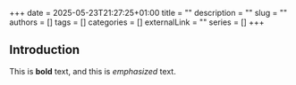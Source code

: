 +++ 
date = 2025-05-23T21:27:25+01:00
title = ""
description = ""
slug = ""
authors = []
tags = []
categories = []
externalLink = ""
series = []
+++

## Introduction

This is **bold** text, and this is _emphasized_ text.

